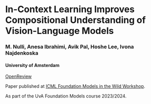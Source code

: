 # In-Context Learning Improves Compositional Understanding of Vision-Language Models

### M. Nulli, Anesa Ibrahimi, Avik Pal, Hoshe Lee, Ivona Najdenkoska
#### University of Amsterdam

[OpenReview](https://openreview.net/forum?id=AoqRlc4lrv)

Paper published at [ICML Foundation Models in the Wild Workshop](https://icml-fm-wild.github.io/). 



As part of the UvA Foundation Models course 2023/2024. 
